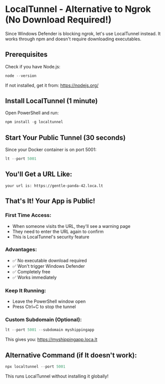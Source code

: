 # LocalTunnel - Alternative to Ngrok (No Download Required!)

Since Windows Defender is blocking ngrok, let's use LocalTunnel instead. It works through npm and doesn't require downloading executables.

## Prerequisites

Check if you have Node.js:
```powershell
node --version
```

If not installed, get it from: https://nodejs.org/

## Install LocalTunnel (1 minute)

Open PowerShell and run:
```powershell
npm install -g localtunnel
```

## Start Your Public Tunnel (30 seconds)

Since your Docker container is on port 5001:
```powershell
lt --port 5001
```

## You'll Get a URL Like:
```
your url is: https://gentle-panda-42.loca.lt
```

## That's It! Your App is Public!

### First Time Access:
- When someone visits the URL, they'll see a warning page
- They need to enter the URL again to confirm
- This is LocalTunnel's security feature

### Advantages:
- ✅ No executable download required
- ✅ Won't trigger Windows Defender
- ✅ Completely free
- ✅ Works immediately

### Keep It Running:
- Leave the PowerShell window open
- Press Ctrl+C to stop the tunnel

### Custom Subdomain (Optional):
```powershell
lt --port 5001 --subdomain myshippingapp
```
This gives you: https://myshippingapp.loca.lt

## Alternative Command (if lt doesn't work):
```powershell
npx localtunnel --port 5001
```

This runs LocalTunnel without installing it globally!
